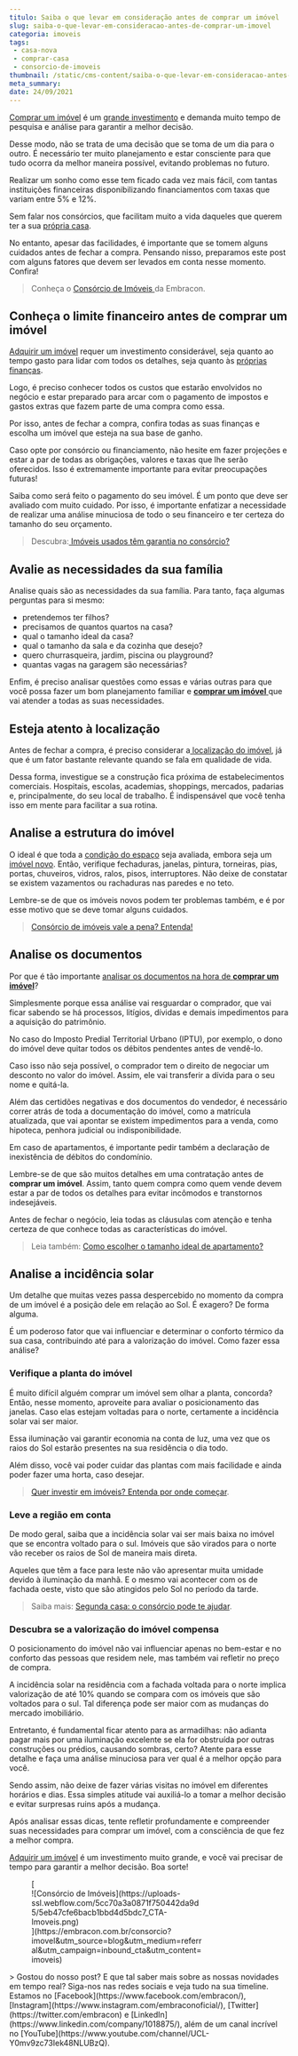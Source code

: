 ```yaml
---
titulo: Saiba o que levar em consideração antes de comprar um imóvel
slug: saiba-o-que-levar-em-consideracao-antes-de-comprar-um-imovel
categoria: imoveis
tags:
 - casa-nova
 - comprar-casa
 - consorcio-de-imoveis
thumbnail: /static/cms-content/saiba-o-que-levar-em-consideracao-antes-de-comprar-um-imovel.jpg
meta_summary: 
date: 24/09/2021
---
```

[Comprar um imóvel](https://www.imovelweb.com.br/noticias/mercado-imobiliario/4-dicas-para-realizar-um-bom-negocio-na-hora-de-comprar-um-imovel/?utm_source=blog&utm_medium=brand&utm_campaign=embraconum) é um [grande investimento](https://www.embracon.com.br/blog/investir-em-imoveis-onde-comecar) e demanda muito tempo de pesquisa e análise para garantir a melhor decisão.

Desse modo, não se trata de uma decisão que se toma de um dia para o outro. É necessário ter muito planejamento e estar consciente para que tudo ocorra da melhor maneira possível, evitando problemas no futuro.

Realizar um sonho como esse tem ficado cada vez mais fácil, com tantas instituições financeiras disponibilizando financiamentos com taxas que variam entre 5% e 12%.

Sem falar nos consórcios, que facilitam muito a vida daqueles que querem ter a sua [própria casa](https://www.embracon.com.br/blog/como-sair-do-aluguel-definitivamente).

No entanto, apesar das facilidades, é importante que se tomem alguns cuidados antes de fechar a compra. Pensando nisso, preparamos este post com alguns fatores que devem ser levados em conta nesse momento. Confira!

> Conheça o [Consórcio de Imóveis ](https://www.embracon.com.br/consorcio-de-imoveis)da Embracon.

Conheça o limite financeiro antes de comprar um imóvel
------------------------------------------------------

[Adquirir um imóvel](https://www.embracon.com.br/blog/8-dicas-compra-primeiro-imovel) requer um investimento considerável, seja quanto ao tempo gasto para lidar com todos os detalhes, seja quanto às [próprias finanças](https://www.embracon.com.br/blog/planeje-sua-vida-financeira-e-fique-sempre-no-azul).

Logo, é preciso conhecer todos os custos que estarão envolvidos no negócio e estar preparado para arcar com o pagamento de impostos e gastos extras que fazem parte de uma compra como essa.

Por isso, antes de fechar a compra, confira todas as suas finanças e escolha um imóvel que esteja na sua base de ganho.

Caso opte por consórcio ou financiamento, não hesite em fazer projeções e estar a par de todas as obrigações, valores e taxas que lhe serão oferecidos. Isso é extremamente importante para evitar preocupações futuras!

Saiba como será feito o pagamento do seu imóvel. É um ponto que deve ser avaliado com muito cuidado. Por isso, é importante enfatizar a necessidade de realizar uma análise minuciosa de todo o seu financeiro e ter certeza do tamanho do seu orçamento.

> Descubra:[ Imóveis usados têm garantia no consórcio?](https://www.embracon.com.br/blog/imoveis-usados-tem-garantia-no-consorcio)

Avalie as necessidades da sua família
-------------------------------------

Analise quais são as necessidades da sua família. Para tanto, faça algumas perguntas para si mesmo:

- pretendemos ter filhos?
- precisamos de quantos quartos na casa?
- qual o tamanho ideal da casa?
- qual o tamanho da sala e da cozinha que desejo?
- quero churrasqueira, jardim, piscina ou playground?
- quantas vagas na garagem são necessárias?

Enfim, é preciso analisar questões como essas e várias outras para que você possa fazer um bom planejamento familiar e [**comprar um imóvel** ](https://www.embracon.com.br/blog/como-comprar-um-apartamento)que vai atender a todas as suas necessidades.

Esteja atento à localização
---------------------------

Antes de fechar a compra, é preciso considerar a[ localização do imóvel](https://www.embracon.com.br/blog/saiba-o-que-considerar-ao-escolher-um-bairro-para-morar), já que é um fator bastante relevante quando se fala em qualidade de vida.

Dessa forma, investigue se a construção fica próxima de estabelecimentos comerciais. Hospitais, escolas, academias, shoppings, mercados, padarias e, principalmente, do seu local de trabalho. É indispensável que você tenha isso em mente para facilitar a sua rotina.

Analise a estrutura do imóvel
-----------------------------

O ideal é que toda a [condição do espaço](https://www.embracon.com.br/blog/vai-construir-uma-casa-descubra-quanto-vai-custar) seja avaliada, embora seja um [imóvel novo](https://www.embracon.com.br/blog/como-comprar-um-apartamento). Então, verifique fechaduras, janelas, pintura, torneiras, pias, portas, chuveiros, vidros, ralos, pisos, interruptores. Não deixe de constatar se existem vazamentos ou rachaduras nas paredes e no teto.

Lembre-se de que os imóveis novos podem ter problemas também, e é por esse motivo que se deve tomar alguns cuidados.

> [Consórcio de imóveis vale a pena? Entenda!](https://www.embracon.com.br/blog/consorcio-de-imoveis-vale-a-pena)

Analise os documentos
---------------------

Por que é tão importante [analisar os documentos na hora de **comprar um imóvel**](https://www.embracon.com.br/blog/qual-e-a-documentacao-necessaria-para-a-compra-de-um-imovel)?

Simplesmente porque essa análise vai resguardar o comprador, que vai ficar sabendo se há processos, litígios, dívidas e demais impedimentos para a aquisição do patrimônio.

No caso do Imposto Predial Territorial Urbano (IPTU), por exemplo, o dono do imóvel deve quitar todos os débitos pendentes antes de vendê-lo.

Caso isso não seja possível, o comprador tem o direito de negociar um desconto no valor do imóvel. Assim, ele vai transferir a dívida para o seu nome e quitá-la.

Além das certidões negativas e dos documentos do vendedor, é necessário correr atrás de toda a documentação do imóvel, como a matrícula atualizada, que vai apontar se existem impedimentos para a venda, como hipoteca, penhora judicial ou indisponibilidade.

Em caso de apartamentos, é importante pedir também a declaração de inexistência de débitos do condomínio.

Lembre-se de que são muitos detalhes em uma contratação antes de **comprar um imóvel**. Assim, tanto quem compra como quem vende devem estar a par de todos os detalhes para evitar incômodos e transtornos indesejáveis.

Antes de fechar o negócio, leia todas as cláusulas com atenção e tenha certeza de que conhece todas as características do imóvel.

> Leia também: [Como escolher o tamanho ideal de apartamento?](https://www.embracon.com.br/blog/como-escolher-o-tamanho-ideal-de-apartamento)

Analise a incidência solar
--------------------------

Um detalhe que muitas vezes passa despercebido no momento da compra de um imóvel é a posição dele em relação ao Sol. É exagero? De forma alguma.

É um poderoso fator que vai influenciar e determinar o conforto térmico da sua casa, contribuindo até para a valorização do imóvel. Como fazer essa análise?

### Verifique a planta do imóvel

É muito difícil alguém comprar um imóvel sem olhar a planta, concorda? Então, nesse momento, aproveite para avaliar o posicionamento das janelas. Caso elas estejam voltadas para o norte, certamente a incidência solar vai ser maior.

Essa iluminação vai garantir economia na conta de luz, uma vez que os raios do Sol estarão presentes na sua residência o dia todo.

Além disso, você vai poder cuidar das plantas com mais facilidade e ainda poder fazer uma horta, caso desejar.

> [Quer investir em imóveis? Entenda por onde começar](https://www.embracon.com.br/blog/investir-em-imoveis-onde-comecar).

### Leve a região em conta

De modo geral, saiba que a incidência solar vai ser mais baixa no imóvel que se encontra voltado para o sul. Imóveis que são virados para o norte vão receber os raios de Sol de maneira mais direta.

Aqueles que têm a face para leste não vão apresentar muita umidade devido à iluminação da manhã. E o mesmo vai acontecer com os de fachada oeste, visto que são atingidos pelo Sol no período da tarde.

> Saiba mais: [Segunda casa: o consórcio pode te ajudar](https://www.embracon.com.br/blog/segunda-casa-o-consorcio-pode-te-ajudar).

### Descubra se a valorização do imóvel compensa

O posicionamento do imóvel não vai influenciar apenas no bem-estar e no conforto das pessoas que residem nele, mas também vai refletir no preço de compra.

A incidência solar na residência com a fachada voltada para o norte implica valorização de até 10% quando se compara com os imóveis que são voltados para o sul. Tal diferença pode ser maior com as mudanças do mercado imobiliário.

Entretanto, é fundamental ficar atento para as armadilhas: não adianta pagar mais por uma iluminação excelente se ela for obstruída por outras construções ou prédios, causando sombras, certo? Atente para esse detalhe e faça uma análise minuciosa para ver qual é a melhor opção para você.

Sendo assim, não deixe de fazer várias visitas no imóvel em diferentes horários e dias. Essa simples atitude vai auxiliá-lo a tomar a melhor decisão e evitar surpresas ruins após a mudança.

Após analisar essas dicas, tente refletir profundamente e compreender suas necessidades para comprar um imóvel, com a consciência de que fez a melhor compra.

[Adquirir um imóvel](https://www.embracon.com.br/blog/como-construir-a-casa-dos-sonhos-guia-completo) é um investimento muito grande, e você vai precisar de tempo para garantir a melhor decisão. Boa sorte!

<figure class="w-richtext-figure-type-image w-richtext-align-center" style="max-width:310px">[<div>![Consórcio de Imóveis](https://uploads-ssl.webflow.com/5cc70a3a0871f750442da9d5/5eb47cfe6bacb1bbd4d5bdc7_CTA-Imoveis.png)</div>](https://embracon.com.br/consorcio?imovel&utm_source=blog&utm_medium=referral&utm_campaign=inbound_cta&utm_content=imoveis)</figure>> Gostou do nosso post? E que tal saber mais sobre as nossas novidades em tempo real? Siga-nos nas redes sociais e veja tudo na sua timeline. Estamos no [Facebook](https://www.facebook.com/embracon/), [Instagram](https://www.instagram.com/embraconoficial/), [Twitter](https://twitter.com/embracon) e [LinkedIn](https://www.linkedin.com/company/1018875/), além de um canal incrível no [YouTube](https://www.youtube.com/channel/UCL-Y0mv9zc73Iek48NLUBzQ).
